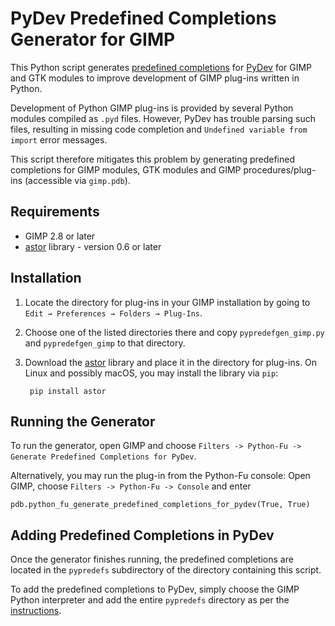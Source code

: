 PyDev Predefined Completions Generator for GIMP
===============================================

This Python script generates [predefined completions](http://www.pydev.org/manual_101_interpreter.html) for [PyDev](http://www.pydev.org/) for GIMP and GTK modules to improve development of GIMP plug-ins written in Python.

Development of Python GIMP plug-ins is provided by several Python modules compiled as `.pyd` files.
However, PyDev has trouble parsing such files, resulting in missing code completion and `Undefined variable from import` error messages.

This script therefore mitigates this problem by generating predefined completions for GIMP modules, GTK modules and GIMP procedures/plug-ins (accessible via `gimp.pdb`).


Requirements
------------

* GIMP 2.8 or later
* [astor](https://github.com/berkerpeksag/astor) library - version 0.6 or later


Installation
------------

1. Locate the directory for plug-ins in your GIMP installation by going to `Edit → Preferences → Folders → Plug-Ins`.
2. Choose one of the listed directories there and copy `pypredefgen_gimp.py` and `pypredefgen_gimp` to that directory.
3. Download the [astor](https://github.com/berkerpeksag/astor) library and place it in the directory for plug-ins. On Linux and possibly macOS, you may install the library via `pip`:
  
        pip install astor


Running the Generator
---------------------

To run the generator, open GIMP and choose `Filters -> Python-Fu -> Generate Predefined Completions for PyDev`.

Alternatively, you may run the plug-in from the Python-Fu console: Open GIMP, choose `Filters -> Python-Fu -> Console` and enter

    pdb.python_fu_generate_predefined_completions_for_pydev(True, True)


Adding Predefined Completions in PyDev
--------------------------------------

Once the generator finishes running, the predefined completions are located in the `pypredefs` subdirectory of the directory containing this script.

To add the predefined completions to PyDev, simply choose the GIMP Python interpreter and add the entire `pypredefs` directory as per the [instructions](http://www.pydev.org/manual_101_interpreter.html#PyDevInterpreterConfiguration-PredefinedCompletions).

